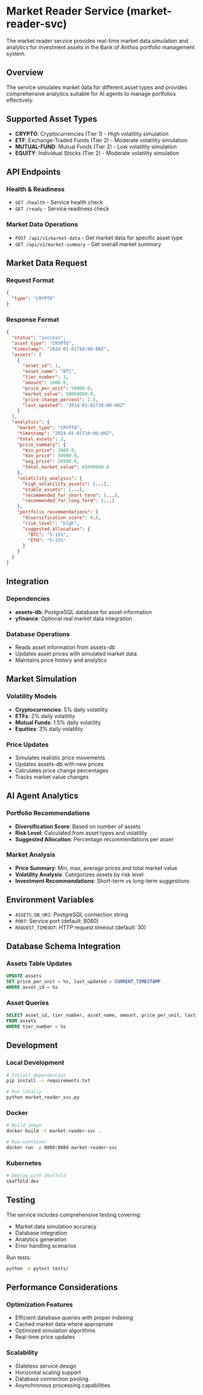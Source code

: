 # Market Reader Service (market-reader-svc)

The market reader service provides real-time market data simulation and analytics for investment assets in the Bank of Anthos portfolio management system.

## Overview

The service simulates market data for different asset types and provides comprehensive analytics suitable for AI agents to manage portfolios effectively.

## Supported Asset Types

- **CRYPTO**: Cryptocurrencies (Tier 1) - High volatility simulation
- **ETF**: Exchange-Traded Funds (Tier 2) - Moderate volatility simulation  
- **MUTUAL-FUND**: Mutual Funds (Tier 2) - Low volatility simulation
- **EQUITY**: Individual Stocks (Tier 2) - Moderate volatility simulation

## API Endpoints

### Health & Readiness
- `GET /health` - Service health check
- `GET /ready` - Service readiness check

### Market Data Operations
- `POST /api/v1/market-data` - Get market data for specific asset type
- `GET /api/v1/market-summary` - Get overall market summary

## Market Data Request

### Request Format
```json
{
  "type": "CRYPTO"
}
```

### Response Format
```json
{
  "status": "success",
  "asset_type": "CRYPTO",
  "timestamp": "2024-01-01T10:00:00Z",
  "assets": [
    {
      "asset_id": 1,
      "asset_name": "BTC",
      "tier_number": 1,
      "amount": 1000.0,
      "price_per_unit": 50000.0,
      "market_value": 50000000.0,
      "price_change_percent": 2.5,
      "last_updated": "2024-01-01T10:00:00Z"
    }
  ],
  "analytics": {
    "market_type": "CRYPTO",
    "timestamp": "2024-01-01T10:00:00Z",
    "total_assets": 2,
    "price_summary": {
      "min_price": 3000.0,
      "max_price": 50000.0,
      "avg_price": 26500.0,
      "total_market_value": 65000000.0
    },
    "volatility_analysis": {
      "high_volatility_assets": [...],
      "stable_assets": [...],
      "recommended_for_short_term": [...],
      "recommended_for_long_term": [...]
    },
    "portfolio_recommendations": {
      "diversification_score": 0.8,
      "risk_level": "high",
      "suggested_allocation": {
        "BTC": "5-15%",
        "ETH": "5-15%"
      }
    }
  }
}
```

## Integration

### Dependencies
- **assets-db**: PostgreSQL database for asset information
- **yfinance**: Optional real market data integration

### Database Operations
- Reads asset information from assets-db
- Updates asset prices with simulated market data
- Maintains price history and analytics

## Market Simulation

### Volatility Models
- **Cryptocurrencies**: 5% daily volatility
- **ETFs**: 2% daily volatility
- **Mutual Funds**: 1.5% daily volatility
- **Equities**: 3% daily volatility

### Price Updates
- Simulates realistic price movements
- Updates assets-db with new prices
- Calculates price change percentages
- Tracks market value changes

## AI Agent Analytics

### Portfolio Recommendations
- **Diversification Score**: Based on number of assets
- **Risk Level**: Calculated from asset types and volatility
- **Suggested Allocation**: Percentage recommendations per asset

### Market Analysis
- **Price Summary**: Min, max, average prices and total market value
- **Volatility Analysis**: Categorizes assets by risk level
- **Investment Recommendations**: Short-term vs long-term suggestions

## Environment Variables

- `ASSETS_DB_URI`: PostgreSQL connection string
- `PORT`: Service port (default: 8080)
- `REQUEST_TIMEOUT`: HTTP request timeout (default: 30)

## Database Schema Integration

### Assets Table Updates
```sql
UPDATE assets 
SET price_per_unit = %s, last_updated = CURRENT_TIMESTAMP
WHERE asset_id = %s
```

### Asset Queries
```sql
SELECT asset_id, tier_number, asset_name, amount, price_per_unit, last_updated
FROM assets 
WHERE tier_number = %s
```

## Development

### Local Development
```bash
# Install dependencies
pip install -r requirements.txt

# Run locally
python market_reader_svc.py
```

### Docker
```bash
# Build image
docker build -t market-reader-svc .

# Run container
docker run -p 8080:8080 market-reader-svc
```

### Kubernetes
```bash
# Deploy with Skaffold
skaffold dev
```

## Testing

The service includes comprehensive testing covering:
- Market data simulation accuracy
- Database integration
- Analytics generation
- Error handling scenarios

Run tests:
```bash
python -m pytest tests/
```

## Performance Considerations

### Optimization Features
- Efficient database queries with proper indexing
- Cached market data where appropriate
- Optimized simulation algorithms
- Real-time price updates

### Scalability
- Stateless service design
- Horizontal scaling support
- Database connection pooling
- Asynchronous processing capabilities
